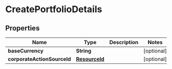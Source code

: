 

# CreatePortfolioDetails

## Properties

Name | Type | Description | Notes
------------ | ------------- | ------------- | -------------
**baseCurrency** | **String** |  |  [optional]
**corporateActionSourceId** | [**ResourceId**](ResourceId.md) |  |  [optional]



